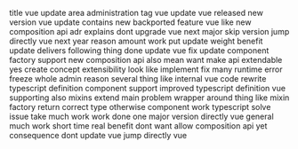 title vue update area administration tag vue update vue released new version vue update contains new backported feature vue like new composition api adr explains dont upgrade vue next major skip version jump directly vue next year reason amount work put update weight benefit update delivers following thing done update vue fix update component factory support new composition api also mean want make api extendable yes create concept extensibility look like implement fix many runtime error freeze whole admin reason several thing like internal vue code rewrite typescript definition component support improved typescript definition vue supporting also mixins extend main problem wrapper around thing like mixin factory return correct type otherwise component work typescript solve issue take much work work done one major version directly vue general much work short time real benefit dont want allow composition api yet consequence dont update vue jump directly vue